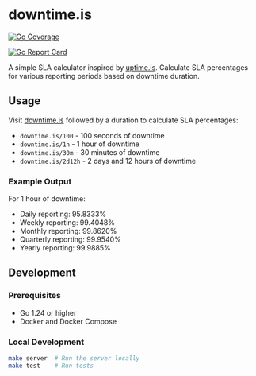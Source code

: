 # downtime.is

[![Go Coverage](https://codecov.io/gh/bosdhill/downtime.is/branch/main/graph/badge.svg)](https://codecov.io/gh/bosdhill/downtime.is)

[![Go Report Card](https://goreportcard.com/badge/github.com/bosdhill/downtime.is)](https://goreportcard.com/report/github.com/bosdhill/downtime.is)

A simple SLA calculator inspired by [uptime.is](https://uptime.is). Calculate SLA percentages for various reporting periods based on downtime duration.

## Usage

Visit [downtime.is](https://downtime.is) followed by a duration to calculate SLA percentages:

- `downtime.is/100` - 100 seconds of downtime
- `downtime.is/1h` - 1 hour of downtime
- `downtime.is/30m` - 30 minutes of downtime
- `downtime.is/2d12h` - 2 days and 12 hours of downtime

### Example Output

For 1 hour of downtime:
- Daily reporting: 95.8333%
- Weekly reporting: 99.4048%
- Monthly reporting: 99.8620%
- Quarterly reporting: 99.9540%
- Yearly reporting: 99.9885%

## Development

### Prerequisites
- Go 1.24 or higher
- Docker and Docker Compose

### Local Development
```bash
make server  # Run the server locally
make test    # Run tests
```
